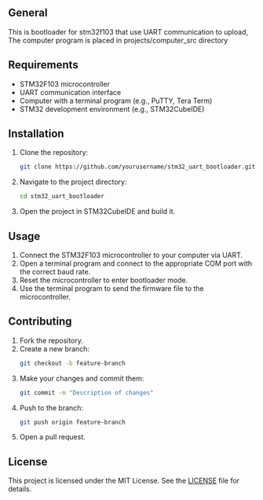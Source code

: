 ## General
This is bootloader for stm32f103 that use UART communication to upload,
The computer program is placed in projects/computer_src directory

## Requirements
- STM32F103 microcontroller
- UART communication interface
- Computer with a terminal program (e.g., PuTTY, Tera Term)
- STM32 development environment (e.g., STM32CubeIDE)

## Installation
1. Clone the repository:
    ```sh
    git clone https://github.com/yourusername/stm32_uart_bootloader.git
    ```
2. Navigate to the project directory:
    ```sh
    cd stm32_uart_bootloader
    ```
3. Open the project in STM32CubeIDE and build it.

## Usage
1. Connect the STM32F103 microcontroller to your computer via UART.
2. Open a terminal program and connect to the appropriate COM port with the correct baud rate.
3. Reset the microcontroller to enter bootloader mode.
4. Use the terminal program to send the firmware file to the microcontroller.

## Contributing
1. Fork the repository.
2. Create a new branch:
    ```sh
    git checkout -b feature-branch
    ```
3. Make your changes and commit them:
    ```sh
    git commit -m "Description of changes"
    ```
4. Push to the branch:
    ```sh
    git push origin feature-branch
    ```
5. Open a pull request.

## License
This project is licensed under the MIT License. See the [LICENSE](LICENSE) file for details.